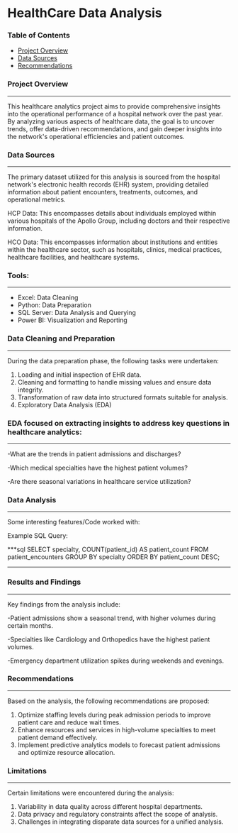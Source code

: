 # HealthCare Data Analysis

### Table of Contents
- [Project Overview](#project-overview)
- [Data Sources](#data-sources)
- [Recommendations](#recommendations)


### Project Overview
***
This healthcare analytics project aims to provide comprehensive insights into the operational performance of a hospital network over the past year. By analyzing various aspects of healthcare data, the goal is to uncover trends, offer data-driven recommendations, and gain deeper insights into the network's operational efficiencies and patient outcomes.

### Data Sources
***
The primary dataset utilized for this analysis is sourced from the hospital network's electronic health records (EHR) system, providing detailed information about patient encounters, treatments, outcomes, and operational metrics.

HCP Data: This encompasses details about individuals employed within various hospitals of the Apollo Group, including doctors and their respective information.

HCO Data: This encompasses information about institutions and entities within the healthcare sector, such as hospitals, clinics, medical practices, healthcare facilities, and healthcare systems.

### Tools:
***
* Excel: Data Cleaning
* Python: Data Preparation
* SQL Server: Data Analysis and Querying
* Power BI: Visualization and Reporting


### Data Cleaning and Preparation
***

During the data preparation phase, the following tasks were undertaken:
1. Loading and initial inspection of EHR data.
2. Cleaning and formatting to handle missing values and ensure data integrity.
3. Transformation of raw data into structured formats suitable for analysis.
4. Exploratory Data Analysis (EDA)

### EDA focused on extracting insights to address key questions in healthcare analytics:
***

-What are the trends in patient admissions and discharges?

-Which medical specialties have the highest patient volumes?

-Are there seasonal variations in healthcare service utilization?

### Data Analysis
***

Some interesting features/Code worked with: 

Example SQL Query:

***sql
SELECT specialty, COUNT(patient_id) AS patient_count
FROM patient_encounters
GROUP BY specialty
ORDER BY patient_count DESC;
***

### Results and Findings
***

Key findings from the analysis include:

-Patient admissions show a seasonal trend, with higher volumes during certain months.

-Specialties like Cardiology and Orthopedics have the highest patient volumes.

-Emergency department utilization spikes during weekends and evenings.

### Recommendations
***

Based on the analysis, the following recommendations are proposed:

1. Optimize staffing levels during peak admission periods to improve patient care and reduce wait times.
2. Enhance resources and services in high-volume specialties to meet patient demand effectively.
3. Implement predictive analytics models to forecast patient admissions and optimize resource allocation.

### Limitations
***

Certain limitations were encountered during the analysis:

1. Variability in data quality across different hospital departments.
2. Data privacy and regulatory constraints affect the scope of analysis.
3. Challenges in integrating disparate data sources for a unified analysis.




